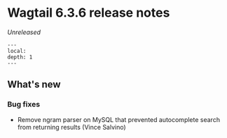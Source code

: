 # Wagtail 6.3.6 release notes

_Unreleased_

```{contents}
---
local:
depth: 1
---
```

## What's new

### Bug fixes

 * Remove ngram parser on MySQL that prevented autocomplete search from returning results (Vince Salvino)
